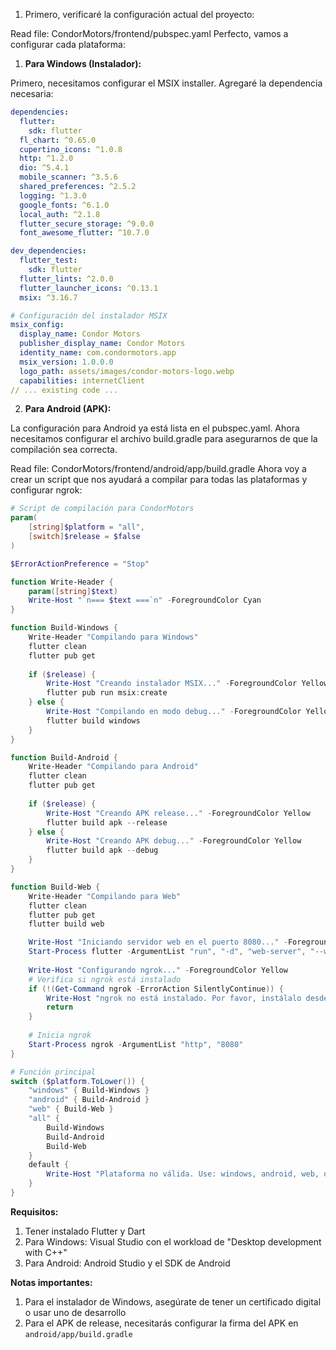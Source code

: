 1. Primero, verificaré la configuración actual del proyecto:

Read file: CondorMotors/frontend/pubspec.yaml
Perfecto, vamos a configurar cada plataforma:

1. **Para Windows (Instalador):**

Primero, necesitamos configurar el MSIX installer. Agregaré la dependencia necesaria:

```yaml:CondorMotors/frontend/pubspec.yaml
dependencies:
  flutter:
    sdk: flutter
  fl_chart: ^0.65.0
  cupertino_icons: ^1.0.8
  http: ^1.2.0
  dio: ^5.4.1
  mobile_scanner: ^3.5.6
  shared_preferences: ^2.5.2
  logging: ^1.3.0
  google_fonts: ^6.1.0
  local_auth: ^2.1.8
  flutter_secure_storage: ^9.0.0
  font_awesome_flutter: ^10.7.0

dev_dependencies:
  flutter_test:
    sdk: flutter
  flutter_lints: ^2.0.0
  flutter_launcher_icons: ^0.13.1
  msix: ^3.16.7

# Configuración del instalador MSIX
msix_config:
  display_name: Condor Motors
  publisher_display_name: Condor Motors
  identity_name: com.condormotors.app
  msix_version: 1.0.0.0
  logo_path: assets/images/condor-motors-logo.webp
  capabilities: internetClient
// ... existing code ...
```
2. **Para Android (APK):**

La configuración para Android ya está lista en el pubspec.yaml. Ahora necesitamos configurar el archivo build.gradle para asegurarnos de que la compilación sea correcta.

Read file: CondorMotors/frontend/android/app/build.gradle
Ahora voy a crear un script que nos ayudará a compilar para todas las plataformas y configurar ngrok:

```powershell:CondorMotors/frontend/build.ps1
# Script de compilación para CondorMotors
param(
    [string]$platform = "all",
    [switch]$release = $false
)

$ErrorActionPreference = "Stop"

function Write-Header {
    param([string]$text)
    Write-Host "`n=== $text ===`n" -ForegroundColor Cyan
}

function Build-Windows {
    Write-Header "Compilando para Windows"
    flutter clean
    flutter pub get
    
    if ($release) {
        Write-Host "Creando instalador MSIX..." -ForegroundColor Yellow
        flutter pub run msix:create
    } else {
        Write-Host "Compilando en modo debug..." -ForegroundColor Yellow
        flutter build windows
    }
}

function Build-Android {
    Write-Header "Compilando para Android"
    flutter clean
    flutter pub get
    
    if ($release) {
        Write-Host "Creando APK release..." -ForegroundColor Yellow
        flutter build apk --release
    } else {
        Write-Host "Creando APK debug..." -ForegroundColor Yellow
        flutter build apk --debug
    }
}

function Build-Web {
    Write-Header "Compilando para Web"
    flutter clean
    flutter pub get
    flutter build web

    Write-Host "Iniciando servidor web en el puerto 8080..." -ForegroundColor Yellow
    Start-Process flutter -ArgumentList "run", "-d", "web-server", "--web-port", "8080"
    
    Write-Host "Configurando ngrok..." -ForegroundColor Yellow
    # Verifica si ngrok está instalado
    if (!(Get-Command ngrok -ErrorAction SilentlyContinue)) {
        Write-Host "ngrok no está instalado. Por favor, instálalo desde https://ngrok.com/download" -ForegroundColor Red
        return
    }
    
    # Inicia ngrok
    Start-Process ngrok -ArgumentList "http", "8080"
}

# Función principal
switch ($platform.ToLower()) {
    "windows" { Build-Windows }
    "android" { Build-Android }
    "web" { Build-Web }
    "all" {
        Build-Windows
        Build-Android
        Build-Web
    }
    default {
        Write-Host "Plataforma no válida. Use: windows, android, web, o all" -ForegroundColor Red
    }
}
```

**Requisitos:**
1. Tener instalado Flutter y Dart
2. Para Windows: Visual Studio con el workload de "Desktop development with C++"
3. Para Android: Android Studio y el SDK de Android

**Notas importantes:**
1. Para el instalador de Windows, asegúrate de tener un certificado digital o usar uno de desarrollo
2. Para el APK de release, necesitarás configurar la firma del APK en `android/app/build.gradle`
